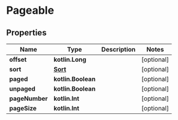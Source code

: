 
# Pageable

## Properties
Name | Type | Description | Notes
------------ | ------------- | ------------- | -------------
**offset** | **kotlin.Long** |  |  [optional]
**sort** | [**Sort**](Sort) |  |  [optional]
**paged** | **kotlin.Boolean** |  |  [optional]
**unpaged** | **kotlin.Boolean** |  |  [optional]
**pageNumber** | **kotlin.Int** |  |  [optional]
**pageSize** | **kotlin.Int** |  |  [optional]




